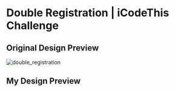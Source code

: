 # Double Registration | iCodeThis Challenge

## Original Design Preview

![double_registration](https://github.com/selimbiber/Tailwind-CSS-Challenges/assets/117529414/29fb4cf3-7d03-4493-aead-af1bae47c5d2)

## My Design Preview
